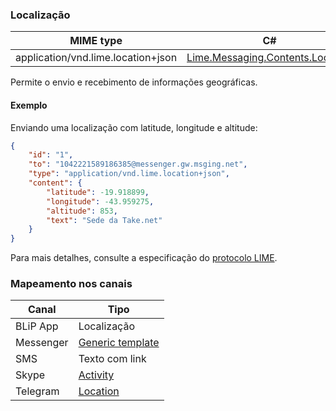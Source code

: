 ### Localização
| MIME type                            | C#                                   |
|--------------------------------------|--------------------------------------|
| application/vnd.lime.location+json | [Lime.Messaging.Contents.Location](https://github.com/takenet/lime-csharp/blob/master/src/Lime.Messaging/Contents/Location.cs) |

Permite o envio e recebimento de informações geográficas. 

#### Exemplo
Enviando uma localização com latitude, longitude e altitude:
```json
{
    "id": "1",
    "to": "1042221589186385@messenger.gw.msging.net",
    "type": "application/vnd.lime.location+json",
    "content": {
        "latitude": -19.918899,
        "longitude": -43.959275,
        "altitude": 853,
        "text": "Sede da Take.net"
    }
}
```

Para mais detalhes, consulte a especificação do [protocolo LIME](http://limeprotocol.org/content-types.html#location).

### Mapeamento nos canais

| Canal              | Tipo                    | 
|--------------------|-------------------------|
| BLiP App           | Localização             |
| Messenger          | [Generic template](https://developers.facebook.com/docs/messenger-platform/send-api-reference/generic-template)|
| SMS                | Texto com link          |
| Skype              | [Activity](https://docs.botframework.com/en-us/skype/chat/#sending-messages-1)|
| Telegram           | [Location](https://core.telegram.org/bots/api#location)|

